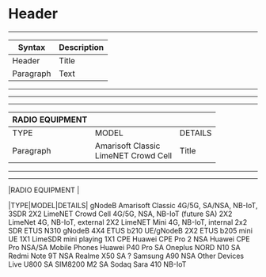 <!-- TITLE: Overview -->
<!-- SUBTITLE: A quick summary of Overview -->

# Header



-----
| Syntax      | Description |
| ----------- | ----------- |
| Header      | Title       |
| Paragraph   | Text        |

-----
-----
-----
| RADIO EQUIPMENT       || |
| ----------- | ----------- | ----------- |
| TYPE      | MODEL       |DETAILS       |
| Paragraph   | Amarisoft Classic <br>   LimeNET Crowd Cell     |Title       |
-----
-----
|RADIO EQUIPMENT   |

|TYPE|MODEL|DETAILS|
gNodeB
Amarisoft Classic 
4G/5G, SA/NSA, NB-IoT, 3SDR 2X2
LimeNET Crowd Cell
4G/5G, NSA, NB-IoT (future SA) 2X2
LimeNet
4G, NB-IoT, external 2X2
LimeNET Mini
4G, NB-IoT, internal 2x2
SDR
ETUS N310
gNodeB 4X4
ETUS b210
UE/gNodeB 2X2
ETUS b205 mini
UE 1X1
LimeSDR mini
 playing 1X1
CPE
Huawei CPE Pro 2
NSA
Huawei CPE Pro
NSA/SA
Mobile Phones
Huawei P40 Pro
SA
Oneplus NORD N10
SA
Redmi Note 9T 
NSA
Realme X50
SA ?
Samsung A90
NSA 
Other Devices
Live U800
SA
SIM8200 M2
SA
Sodaq Sara 410
NB-IoT